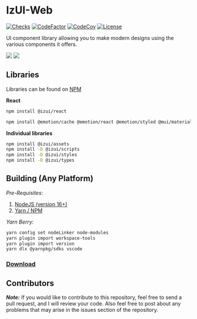 # IzUI-Web

[![Checks](https://img.shields.io/github/checks-status/Iswenzz/IzUI-Web/master?logo=github)](https://github.com/Iswenzz/IzUI-Web/actions)
[![CodeFactor](https://img.shields.io/codefactor/grade/github/Iswenzz/IzUI-Web?label=codefactor&logo=codefactor)](https://www.codefactor.io/repository/github/iswenzz/IzUI-Web)
[![CodeCov](https://img.shields.io/codecov/c/github/Iswenzz/IzUI-Web?label=codecov&logo=codecov)](https://codecov.io/gh/Iswenzz/IzUI-Web)
[![License](https://img.shields.io/github/license/Iswenzz/IzUI-Web?color=blue&logo=gitbook&logoColor=white)](https://github.com/Iswenzz/IzUI-Web/blob/master/LICENSE)

UI component library allowing you to make modern designs using the various components it offers.

![](https://i.imgur.com/cZOJbXK.jpg)
![](https://i.imgur.com/aDGGNxx.jpg)

## Libraries

Libraries can be found on [NPM](https://www.npmjs.com/package/@izui/react)

**React**
```sh
npm install @izui/react
```
```sh
npm install @emotion/cache @emotion/react @emotion/styled @mui/material framer-motion react react-dom react-i18next react-router-dom
```

**Individual libraries**
```sh
npm install @izui/assets
npm install -D @izui/scripts
npm install -D @izui/styles
npm install -D @izui/types
```

## Building (Any Platform)

_Pre-Requisites:_
1. [NodeJS (version 16+)](https://nodejs.org/en/)
2. [Yarn / NPM](https://yarnpkg.com/)

_Yarn Berry:_
```sh
yarn config set nodeLinker node-modules
yarn plugin import workspace-tools
yarn plugin import version
yarn dlx @yarnpkg/sdks vscode
```

### [Download](https://github.com/Iswenzz/IzUI-Web/releases)

## Contributors

***Note:*** If you would like to contribute to this repository, feel free to send a pull request, and I will review your code.
Also feel free to post about any problems that may arise in the issues section of the repository.
